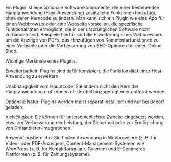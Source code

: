 Ein Plugin ist eine optionale Softwarekomponente, die einer bestehenden Hauptanwendung (Host-Anwendung) zusätzliche Funktionen hinzufügt, ohne deren Kerncode zu ändern. Man kann sich ein Plugin wie eine App für einen Webbrowser oder eine Webseite vorstellen, die spezifische Funktionalitäten ermöglicht, die in der ursprünglichen Software nicht vorhanden sind. Beispiele hierfür sind die Erweiterung eines Webbrowsers um die Anzeige von PDFs, das Hinzufügen von Kommentarfunktionen zu einer Webseite oder die Verbesserung von SEO-Optionen für einen Online-Shop. 

Wichtige Merkmale eines Plugins:

Erweiterbarkeit:
Plugins sind dafür konzipiert, die Funktionalität einer Host-Anwendung zu erweitern. 

Unabhängigkeit vom Hauptcode:
Sie ändern nicht den Kern der Hauptanwendung und können oft flexibel hinzugefügt oder entfernt werden. 

Optionale Natur:
Plugins werden meist separat installiert und nur bei Bedarf geladen. 

Vielseitigkeit:
Sie können für unterschiedlichste Zwecke eingesetzt werden, etwa zur Verbesserung der Leistung, der Sicherheit oder zur Ermöglichung von Drittanbieter-Integrationen. 

Anwendungsbereiche:
Sie finden Anwendung in Webbrowsern (z. B. für Video- oder PDF-Anzeigen), Content-Management-Systemen wie WordPress (z. B. für Kontaktformulare, Galerien) und E-Commerce-Plattformen (z. B. für Zahlungssysteme). 